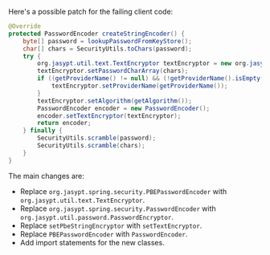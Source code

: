 Here's a possible patch for the failing client code:

```java
@Override
protected PasswordEncoder createStringEncoder() {
    byte[] password = lookupPasswordFromKeyStore();
    char[] chars = SecurityUtils.toChars(password);
    try {
        org.jasypt.util.text.TextEncryptor textEncryptor = new org.jasypt.encryption.pbe.StandardPBEStringEncryptor();
        textEncryptor.setPasswordCharArray(chars);
        if ((getProviderName() != null) && (!getProviderName().isEmpty())) {
            textEncryptor.setProviderName(getProviderName());
        }
        textEncryptor.setAlgorithm(getAlgorithm());
        PasswordEncoder encoder = new PasswordEncoder();
        encoder.setTextEncryptor(textEncryptor);
        return encoder;
    } finally {
        SecurityUtils.scramble(password);
        SecurityUtils.scramble(chars);
    }
}
```

The main changes are:

* Replace `org.jasypt.spring.security.PBEPasswordEncoder` with `org.jasypt.util.text.TextEncryptor`.
* Replace `org.jasypt.spring.security.PasswordEncoder` with `org.jasypt.util.password.PasswordEncryptor`.
* Replace `setPbeStringEncryptor` with `setTextEncryptor`.
* Replace `PBEPasswordEncoder` with `PasswordEncoder`.
* Add import statements for the new classes.